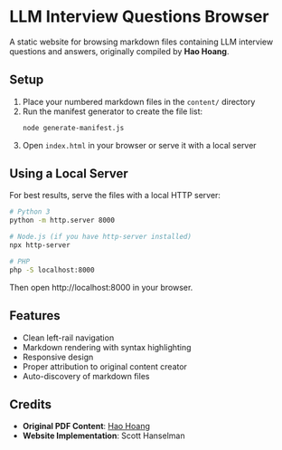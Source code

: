# LLM Interview Questions Browser

A static website for browsing markdown files containing LLM interview questions and answers, originally compiled by **Hao Hoang**.

## Setup

1. Place your numbered markdown files in the `content/` directory
2. Run the manifest generator to create the file list:
   ```bash
   node generate-manifest.js
   ```
3. Open `index.html` in your browser or serve it with a local server

## Using a Local Server

For best results, serve the files with a local HTTP server:

```bash
# Python 3
python -m http.server 8000

# Node.js (if you have http-server installed)
npx http-server

# PHP
php -S localhost:8000
```

Then open http://localhost:8000 in your browser.

## Features

- Clean left-rail navigation
- Markdown rendering with syntax highlighting
- Responsive design
- Proper attribution to original content creator
- Auto-discovery of markdown files

## Credits

- **Original PDF Content**: [Hao Hoang](https://www.linkedin.com/posts/hoang-van-hao_top-50-linkedin-llm-interview-questions-activity-7332959385280778240-lyU0/)
- **Website Implementation**: Scott Hanselman